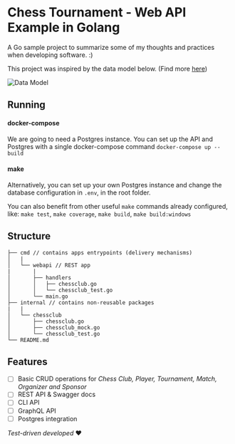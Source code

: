 # Chess Tournament - Web API Example in Golang

A Go sample project to summarize some of my thoughts and practices when developing software. :)

This project was inspired by the data model below. (Find more [here](http://www.databaseanswers.org/data_models/chess_tournaments/index.htm))

![Data Model](http://www.databaseanswers.org/data_models/chess_tournaments/images/data_model.gif)


## Running
#### docker-compose
We are going to need a Postgres instance. You can set up the API and Postgres with a single docker-compose command
`docker-compose up --build`

#### make
Alternatively, you can set up your own Postgres instance and change the database configuration in `.env`, in the root folder.

You can also benefit from other useful `make` commands already configured, like:
`make test`, `make coverage`, `make build`, `make build:windows`

## Structure
```
├── cmd // contains apps entrypoints (delivery mechanisms)
│   | 
│   └── webapi // REST app 
|       |
│       ├── handlers
│       │   ├── chessclub.go
│       │   └── chessclub_test.go
│       └── main.go
├── internal // contains non-reusable packages
|   |
│   └── chessclub 
│       ├── chessclub.go
│       ├── chessclub_mock.go
│       └── chessclub_test.go
└── README.md
```

## Features
- [ ] Basic CRUD operations for *Chess Club, Player, Tournament, Match, Organizer and  Sponsor*
- [ ] REST API & Swagger docs
- [ ] CLI API
- [ ] GraphQL API
- [ ] Postgres integration

*Test-driven developed* :hearts:
